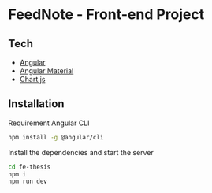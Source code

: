 # FeedNote - Front-end Project

## Tech

- [Angular](https://angular.io/)
- [Angular Material](https://material.angular.io/)
- [Chart.js](https://www.chartjs.org/)

## Installation

Requirement Angular CLI

```sh
npm install -g @angular/cli
```

Install the dependencies and start the server

```sh
cd fe-thesis
npm i
npm run dev
```